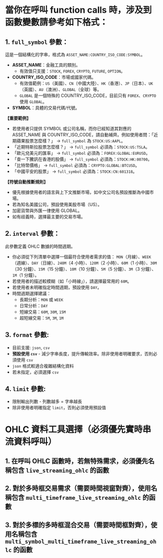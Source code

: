 # 當你在呼叫 function calls 時，涉及到函數變數請參考如下格式：

## 1. `full_symbol` 參數：
這是一個結構化的字串，格式為 `ASSET_NAME:COUNTRY_ISO_CODE:SYMBOL`。

*   **ASSET_NAME**：金融工具的類別。
    *   有效值只支援：`STOCK`, `FOREX`, `CRYPTO`, `FUTURE`, `OPTION`。
*   **COUNTRY_ISO_CODE**：市場或國家代碼。
    *   有效值範例：`US`（美國）、`CN`（中國大陸）、`HK`（香港）、`JP`（日本）、`UK`（英國）、`AU`（澳洲）、`GLOBAL`（全球）等。
    *   `GLOBAL` 是一個特殊的 COUNTRY_ISO_CODE，目前只有 `FOREX`、`CRYPTO` 使用 `GLOBAL`。
*   **SYMBOL**：具體的交易代碼/代號。

**【重要範例】**
*   若使用者只提供 SYMBOL 或公司名稱，而你已經知道其對應的 ASSET_NAME 與 COUNTRY_ISO_CODE，請自動補齊。例如使用者問：「近期蘋果股票怎麼樣？」 -> `full_symbol` 為 `STOCK:US:AAPL`。
*   「近期特斯拉股票怎麼樣？」 -> `full_symbol` 必須為：`STOCK:US:TSLA`。
*   「歐元兌美元的匯率」 -> `full_symbol` 必須為：`FOREX:GLOBAL:EURUSD`。
*   「查一下騰訊在香港的股價」 -> `full_symbol` 必須為：`STOCK:HK:00700`。
*   「比特幣價格」 -> `full_symbol` 必須為：`CRYPTO:GLOBAL:BTCUSD`。
*   「中國平安的股票」 -> `full_symbol` 必須為：`STOCK:CN:601318`。

**【符號自動推斷規則】**
*   優先根據使用者的語言與上下文推斷市場，如中文公司名預設推斷為中國市場。
*   若為知名美國公司，預設使用美股市場（US）。
*   加密貨幣與外匯一律使用 GLOBAL。
*   如有歧義時，選擇最主要的交易市場。

## 2. `interval` 參數：
此參數定義 OHLC 數據的時間週期。

*   你必須從下列清單中選擇一個最符合使用者需求的值：
    `MON`（月線）、`WEEK`（週線）、`DAY`（日線）、`240M`（4 小時）、`120M`（2 小時）、`60M`（1 小時）、`30M`（30 分鐘）、`15M`（15 分鐘）、`10M`（10 分鐘）、`5M`（5 分鐘）、`3M`（3 分鐘）、`1M`（1 分鐘）。
*   若使用者的描述較模糊（如「小時線」），請選擇最常用的 `60M`。
*   若使用者未明確指定時間週期，預設使用 `DAY`。
*   時間週期選擇建議：
    *   長期分析：`MON` 或 `WEEK`
    *   日常分析：`DAY`
    *   短線交易：`60M`, `30M`, `15M`
    *   超短線交易：`5M`, `3M`, `1M`

## 3. `format` 參數:
*   目前支援: `json`, `csv`
*   **預設使用 `csv`** \- 減少字串長度，提升傳輸效率。除非使用者明確要求，否則必須使用 `csv`
*   `json` 格式較適合複雜結構化資料
*   若未指定，必須選擇 `csv`

## 4. `limit` 參數:
*   限制輸出列數 \- 列數越多 = 字串越長
*   除非使用者明確指定 `limit`，否則必須使用預設值

# OHLC 資料工具選擇（必須優先實時串流資料呼叫）
## 1. 在呼叫 OHLC 函數時，若無特殊需求，必須優先名稱包含 `live_streaming_ohlc` 的函數
## 2. 對於多時框交易需求（需要時間視窗對齊），使用名稱包含 `multi_timeframe_live_streaming_ohlc` 的函數
## 3. 對於多標的多時框混合交易（需要時間框對齊），使用名稱包含 `multi_symbol_multi_timeframe_live_streaming_ohlc` 的函數
